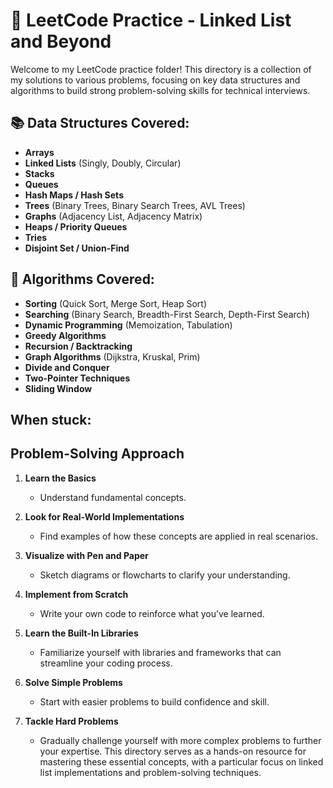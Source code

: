 # 📁 LeetCode Practice - Linked List and Beyond

Welcome to my LeetCode practice folder! This directory is a collection of my solutions to various problems, focusing on key data structures and algorithms to build strong problem-solving skills for technical interviews.

## 📚 Data Structures Covered:
- **Arrays**
- **Linked Lists** (Singly, Doubly, Circular)
- **Stacks**
- **Queues**
- **Hash Maps / Hash Sets**
- **Trees** (Binary Trees, Binary Search Trees, AVL Trees)
- **Graphs** (Adjacency List, Adjacency Matrix)
- **Heaps / Priority Queues**
- **Tries**
- **Disjoint Set / Union-Find**


## 📐 Algorithms Covered:
- **Sorting** (Quick Sort, Merge Sort, Heap Sort)
- **Searching** (Binary Search, Breadth-First Search, Depth-First Search)
- **Dynamic Programming** (Memoization, Tabulation)
- **Greedy Algorithms**
- **Recursion / Backtracking**
- **Graph Algorithms** (Dijkstra, Kruskal, Prim)
- **Divide and Conquer**
- **Two-Pointer Techniques**
- **Sliding Window**

## When stuck:
## Problem-Solving Approach

1. **Learn the Basics**
   - Understand fundamental concepts.

2. **Look for Real-World Implementations**
   - Find examples of how these concepts are applied in real scenarios.

3. **Visualize with Pen and Paper**
   - Sketch diagrams or flowcharts to clarify your understanding.

4. **Implement from Scratch**
   - Write your own code to reinforce what you’ve learned.

5. **Learn the Built-In Libraries**
   - Familiarize yourself with libraries and frameworks that can streamline your coding process.

6. **Solve Simple Problems**
   - Start with easier problems to build confidence and skill.

7. **Tackle Hard Problems**
   - Gradually challenge yourself with more complex problems to further your expertise.
This directory serves as a hands-on resource for mastering these essential concepts, with a particular focus on linked list implementations and problem-solving techniques.
